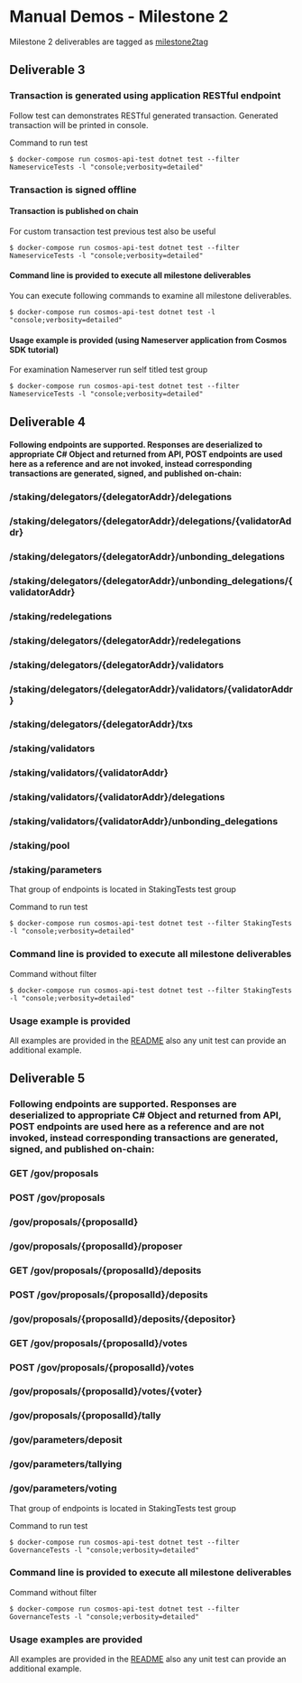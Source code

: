 # Manual Demos - Milestone 2

Milestone 2 deliverables are tagged as [milestone2tag](https://github.com/usetech-llc/cosmos_api_dotnet/tree/milestone2tag)

## Deliverable 3

### Transaction is generated using application RESTful endpoint

Follow test can demonstrates RESTful generated transaction. Generated transaction will be printed in console.

Command to run test
```
$ docker-compose run cosmos-api-test dotnet test --filter NameserviceTests -l "console;verbosity=detailed"
```

### Transaction is signed offline
#### Transaction is published on chain

For custom transaction test previous test also be useful

```
$ docker-compose run cosmos-api-test dotnet test --filter NameserviceTests -l "console;verbosity=detailed"
```

#### Command line is provided to execute all milestone deliverables

You can execute following commands to examine all milestone deliverables.

```
$ docker-compose run cosmos-api-test dotnet test -l "console;verbosity=detailed"
```

#### Usage example is provided (using Nameserver application from Cosmos SDK tutorial) 

For examination Nameserver run self titled test group
```
$ docker-compose run cosmos-api-test dotnet test --filter NameserviceTests -l "console;verbosity=detailed"
```


## Deliverable 4

#### Following endpoints are supported. Responses are deserialized to appropriate C# Object and returned from API, POST endpoints are used here as a reference and are not invoked, instead corresponding transactions are generated, signed, and published on-chain:

### /staking/delegators/{delegatorAddr}/delegations
### /staking/delegators/{delegatorAddr}/delegations/{validatorAddr}
### /staking/delegators/{delegatorAddr}/unbonding_delegations
### /staking/delegators/{delegatorAddr}/unbonding_delegations/{validatorAddr}
### /staking/redelegations
### /staking/delegators/{delegatorAddr}/redelegations
### /staking/delegators/{delegatorAddr}/validators
### /staking/delegators/{delegatorAddr}/validators/{validatorAddr}
### /staking/delegators/{delegatorAddr}/txs
### /staking/validators
### /staking/validators/{validatorAddr}
### /staking/validators/{validatorAddr}/delegations
### /staking/validators/{validatorAddr}/unbonding_delegations
### /staking/pool
### /staking/parameters

That group of endpoints is located in StakingTests test group

Command to run test
```
$ docker-compose run cosmos-api-test dotnet test --filter StakingTests -l "console;verbosity=detailed"
```

### Command line is provided to execute all milestone deliverables


Command without filter
```
$ docker-compose run cosmos-api-test dotnet test --filter StakingTests -l "console;verbosity=detailed"
```

### Usage example is provided

All examples are provided in the [README](../README.md) also any unit test can provide an additional example.



## Deliverable 5

### Following endpoints are supported. Responses are deserialized to appropriate C# Object and returned from API, POST endpoints are used here as a reference and are not invoked, instead corresponding transactions are generated, signed, and published on-chain:

### GET /gov/proposals
### POST /gov/proposals
### /gov/proposals/{proposalId}
### /gov/proposals/{proposalId}/proposer
### GET /gov/proposals/{proposalId}/deposits
### POST /gov/proposals/{proposalId}/deposits
### /gov/proposals/{proposalId}/deposits/{depositor}
### GET /gov/proposals/{proposalId}/votes
### POST /gov/proposals/{proposalId}/votes
### /gov/proposals/{proposalId}/votes/{voter}
### /gov/proposals/{proposalId}/tally
### /gov/parameters/deposit
### /gov/parameters/tallying
### /gov/parameters/voting

That group of endpoints is located in StakingTests test group

Command to run test
```
$ docker-compose run cosmos-api-test dotnet test --filter GovernanceTests -l "console;verbosity=detailed"
```

### Command line is provided to execute all milestone deliverables

Command without filter
```
$ docker-compose run cosmos-api-test dotnet test --filter GovernanceTests -l "console;verbosity=detailed"
```

### Usage examples are provided

All examples are provided in the [README](../README.md) also any unit test can provide an additional example.